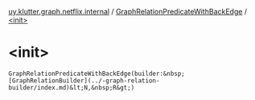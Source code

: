 [uy.klutter.graph.netflix.internal](../index.md) / [GraphRelationPredicateWithBackEdge](index.md) / [&lt;init&gt;](.)


# &lt;init&gt;
`GraphRelationPredicateWithBackEdge(builder:&nbsp;[GraphRelationBuilder](../-graph-relation-builder/index.md)&lt;N,&nbsp;R&gt;)`



